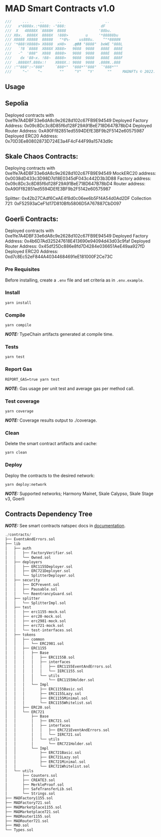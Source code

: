 # MAD Smart Contracts v1.0

```ts
///     ...     ..      ..                    ..
///   x*8888x.:*8888: -"888:                dF
///  X   48888X `8888H  8888               '88bu.
/// X8x.  8888X  8888X  !888>        u     '*88888bu
/// X8888 X8888  88888   "*8%-    us888u.    ^"*8888N
/// '*888!X8888> X8888  xH8>   .@88 "8888"  beWE "888L
///   `?8 `8888  X888X X888>   9888  9888   888E  888E
///   -^  '888"  X888  8888>   9888  9888   888E  888E
///    dx '88~x. !88~  8888>   9888  9888   888E  888F
///  .8888Xf.888x:!    X888X.: 9888  9888  .888N..888
/// :""888":~"888"     `888*"  "888*""888"  `"888*""
///     "~'    "~        ""     ^Y"   ^Y'      ""     MADNFTs © 2022.
```

## Usage

## Sepolia

Deployed contracts with 0xe1fe7A4DBF33e6dA8c9e2628d102c67FB9E94549
Deployed Factory Address: 0x09c8Dc3c8D85f6d128F29A91BeE718D647B78bD4
Deployed Router Address: 0xA90Ff82851ed5594DEfE3BF9b2F5142e60575987
Deployed ERC20 Address: 0x70D3Ee80802873D724E3a4F4cF44F99a15743d9c

## Skale Chaos Contracts:

Deploying contracts with 0xe1fe7A4DBF33e6dA8c9e2628d102c67FB9E94549
MockERC20 address: 0x0038dD433c3D98D7d18E0345dF043c442D3b3D88
Factory address: 0x09c8Dc3c8D85f6d128F29A91BeE718D647B78bD4
Router address: 0xA90Ff82851ed5594DEfE3BF9b2F5142e60575987

Splitter: 0x42b27CAdf6CeAE4f8d0c06ee6b5Ff4A54d0Ad2DF
Collection 721: 0xF52593aCeF1d17D810Bfb5806D5A767887CbD097

## Goerli Contracts:

Deployed contracts with 0xe1fe7A4DBF33e6dA8c9e2628d102c67FB9E94549
Deployed Factory Address: 0x4b6D7Ad325247618E413690e94094d43d03c9faf
Deployed Router Address: 0x45df25Dc886e8fd7D4284e036651AeE49aa927fD
Deployed ERC20 Address: 0xd7c8Ec52eF844A40344684691eE181000F2Ce73C

### Pre Requisites

Before installing, create a `.env` file and set criteria as in `.env.example`.

### Install

```
yarn install
```

### Compile

```
yarn compile
```

**_NOTE:_** TypeChain artifacts generated at compile time.

### Tests

```
yarn test
```

### Report Gas

```
REPORT_GAS=true yarn test
```

**_NOTE_:** Gas usage per unit test and average gas per method call.

### Test coverage

```
yarn coverage
```

**_NOTE:_** Coverage results output to ./coverage.

### Clean

Delete the smart contract artifacts and cache:

```
yarn clean
```

### Deploy

Deploy the contracts to the desired network:

```
yarn deploy:network
```

**_NOTE:_** Supported networks; Harmony Mainet, Skale Calypso, Skale Stage v3, Goerli

## Contracts Dependency Tree

**_NOTE:_** See smart contracts natspec docs in [documentation](./docs/).

```rs
./contracts/
├── EventsAndErrors.sol
├── lib
│   ├── auth
│   │   ├── FactoryVerifier.sol
│   │   └── Owned.sol
│   ├── deployers
│   │   ├── ERC1155Deployer.sol
│   │   ├── ERC721Deployer.sol
│   │   └── SplitterDeployer.sol
│   ├── security
│   │   ├── DCPrevent.sol
│   │   ├── Pausable.sol
│   │   └── ReentrancyGuard.sol
│   ├── splitter
│   │   └── SplitterImpl.sol
│   ├── test
│   │   ├── erc1155-mock.sol
│   │   ├── erc20-mock.sol
│   │   ├── erc2981-mock.sol
│   │   ├── erc721-mock.sol
│   │   └── test-interfaces.sol
│   ├── tokens
│   │   ├── common
│   │   │   └── ERC2981.sol
│   │   ├── ERC1155
│   │   │   ├── Base
│   │   │   │   ├── ERC1155B.sol
│   │   │   │   ├── interfaces
│   │   │   │   │   ├── ERC1155EventAndErrors.sol
│   │   │   │   │   └── IERC1155.sol
│   │   │   │   └── utils
│   │   │   │       └── ERC1155Holder.sol
│   │   │   └── Impl
│   │   │       ├── ERC1155Basic.sol
│   │   │       ├── ERC1155Lazy.sol
│   │   │       ├── ERC1155Minimal.sol
│   │   │       └── ERC1155Whitelist.sol
│   │   ├── ERC20.sol
│   │   └── ERC721
│   │       ├── Base
│   │       │   ├── ERC721.sol
│   │       │   ├── interfaces
│   │       │   │   ├── ERC721EventAndErrors.sol
│   │       │   │   └── IERC721.sol
│   │       │   └── utils
│   │       │       └── ERC721Holder.sol
│   │       └── Impl
│   │           ├── ERC721Basic.sol
│   │           ├── ERC721Lazy.sol
│   │           ├── ERC721Minimal.sol
│   │           └── ERC721Whitelist.sol
│   └── utils
│       ├── Counters.sol
│       ├── CREATE3.sol
│       ├── MerkleProof.sol
│       ├── SafeTransferLib.sol
│       └── Strings.sol
├── MADFactory1155.sol
├── MADFactory721.sol
├── MADMarketplace1155.sol
├── MADMarketplace721.sol
├── MADRouter1155.sol
├── MADRouter721.sol
├── MAD.sol
└── Types.sol
```
